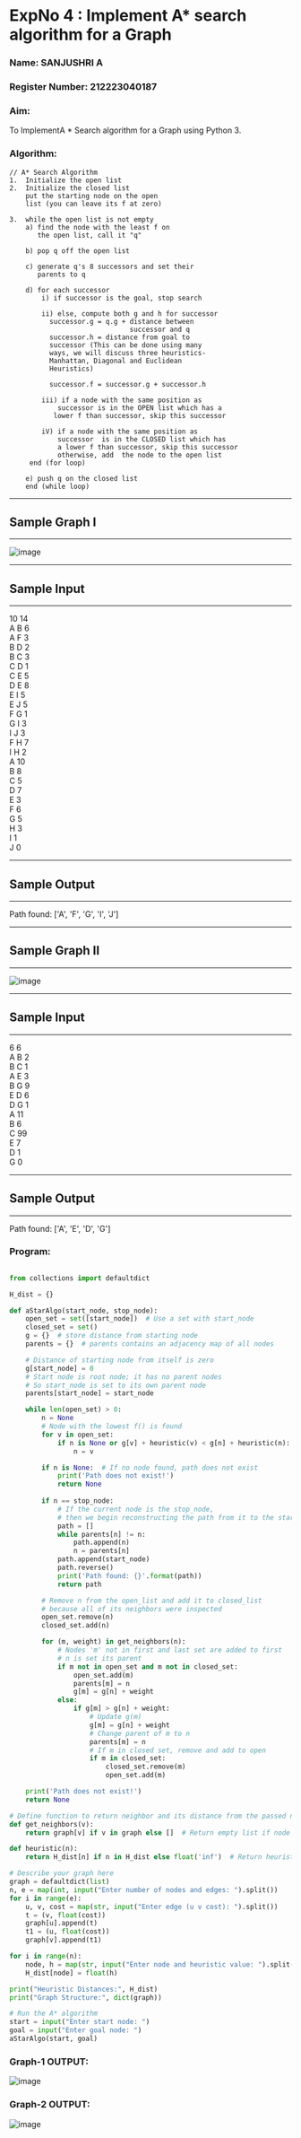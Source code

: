 <h1>ExpNo 4 : Implement A* search algorithm for a Graph</h1> 
<h3>Name:  SANJUSHRI A    </h3>
<h3>Register Number:    212223040187       </h3>
<H3>Aim:</H3>
<p>To ImplementA * Search algorithm for a Graph using Python 3.</p>
<H3>Algorithm:</H3>

``````
// A* Search Algorithm
1.  Initialize the open list
2.  Initialize the closed list
    put the starting node on the open 
    list (you can leave its f at zero)

3.  while the open list is not empty
    a) find the node with the least f on 
       the open list, call it "q"

    b) pop q off the open list
  
    c) generate q's 8 successors and set their 
       parents to q
   
    d) for each successor
        i) if successor is the goal, stop search
        
        ii) else, compute both g and h for successor
          successor.g = q.g + distance between 
                              successor and q
          successor.h = distance from goal to 
          successor (This can be done using many 
          ways, we will discuss three heuristics- 
          Manhattan, Diagonal and Euclidean 
          Heuristics)
          
          successor.f = successor.g + successor.h

        iii) if a node with the same position as 
            successor is in the OPEN list which has a 
           lower f than successor, skip this successor

        iV) if a node with the same position as 
            successor  is in the CLOSED list which has
            a lower f than successor, skip this successor
            otherwise, add  the node to the open list
     end (for loop)
  
    e) push q on the closed list
    end (while loop)

``````

<hr>
<h2>Sample Graph I</h2>
<hr>

![image](https://github.com/natsaravanan/19AI405FUNDAMENTALSOFARTIFICIALINTELLIGENCE/assets/87870499/b1377c3f-011a-4c0f-a843-516842ae056a)

<hr>
<h2>Sample Input</h2>
<hr>
10 14 <br>
A B 6 <br>
A F 3 <br>
B D 2 <br>
B C 3 <br>
C D 1 <br>
C E 5 <br>
D E 8 <br>
E I 5 <br>
E J 5 <br>
F G 1 <br>
G I 3 <br>
I J 3 <br>
F H 7 <br>
I H 2 <br>
A 10 <br>
B 8 <br>
C 5 <br>
D 7 <br>
E 3 <br>
F 6 <br>
G 5 <br>
H 3 <br>
I 1 <br>
J 0 <br>
<hr>
<h2>Sample Output</h2>
<hr>
Path found: ['A', 'F', 'G', 'I', 'J']


<hr>
<h2>Sample Graph II</h2>
<hr>

![image](https://github.com/natsaravanan/19AI405FUNDAMENTALSOFARTIFICIALINTELLIGENCE/assets/87870499/acbb09cb-ed39-48e5-a59b-2f8d61b978a3)


<hr>
<h2>Sample Input</h2>
<hr>
6 6 <br>
A B 2 <br>
B C 1 <br>
A E 3 <br>
B G 9 <br>
E D 6 <br>
D G 1 <br>
A 11 <br>
B 6 <br>
C 99 <br>
E 7 <br>
D 1 <br>
G 0 <br>
<hr>
<h2>Sample Output</h2>
<hr>
Path found: ['A', 'E', 'D', 'G']
<h3>Program:</h3>

```python

from collections import defaultdict

H_dist = {}

def aStarAlgo(start_node, stop_node):
    open_set = set([start_node])  # Use a set with start_node
    closed_set = set()
    g = {}  # store distance from starting node
    parents = {}  # parents contains an adjacency map of all nodes

    # Distance of starting node from itself is zero
    g[start_node] = 0
    # Start node is root node; it has no parent nodes
    # So start_node is set to its own parent node
    parents[start_node] = start_node

    while len(open_set) > 0:
        n = None
        # Node with the lowest f() is found
        for v in open_set:
            if n is None or g[v] + heuristic(v) < g[n] + heuristic(n):
                n = v

        if n is None:  # If no node found, path does not exist
            print('Path does not exist!')
            return None
        
        if n == stop_node:
            # If the current node is the stop_node,
            # then we begin reconstructing the path from it to the start_node
            path = []
            while parents[n] != n:
                path.append(n)
                n = parents[n]
            path.append(start_node)
            path.reverse()
            print('Path found: {}'.format(path))
            return path

        # Remove n from the open_list and add it to closed_list
        # because all of its neighbors were inspected
        open_set.remove(n)
        closed_set.add(n)

        for (m, weight) in get_neighbors(n):
            # Nodes 'm' not in first and last set are added to first
            # n is set its parent
            if m not in open_set and m not in closed_set:
                open_set.add(m)
                parents[m] = n
                g[m] = g[n] + weight
            else:
                if g[m] > g[n] + weight:
                    # Update g(m)
                    g[m] = g[n] + weight
                    # Change parent of m to n
                    parents[m] = n
                    # If m in closed set, remove and add to open
                    if m in closed_set:
                        closed_set.remove(m)
                        open_set.add(m)

    print('Path does not exist!')
    return None

# Define function to return neighbor and its distance from the passed node
def get_neighbors(v):
    return graph[v] if v in graph else []  # Return empty list if node has no neighbors

def heuristic(n):
    return H_dist[n] if n in H_dist else float('inf')  # Return heuristic value or inf if not found

# Describe your graph here
graph = defaultdict(list)
n, e = map(int, input("Enter number of nodes and edges: ").split())
for i in range(e):
    u, v, cost = map(str, input("Enter edge (u v cost): ").split())
    t = (v, float(cost))
    graph[u].append(t)
    t1 = (u, float(cost))
    graph[v].append(t1)

for i in range(n):
    node, h = map(str, input("Enter node and heuristic value: ").split())
    H_dist[node] = float(h)

print("Heuristic Distances:", H_dist)
print("Graph Structure:", dict(graph))

# Run the A* algorithm
start = input("Enter start node: ")
goal = input("Enter goal node: ")
aStarAlgo(start, goal)
```
<h3>Graph-1 OUTPUT:</h3>

![image](https://github.com/user-attachments/assets/3f94a3d8-d14e-4598-83db-5a5df02ecbef)

<h3>Graph-2 OUTPUT:</h3>

![image](https://github.com/user-attachments/assets/155e88e7-e30f-47fb-ba91-ab63fd964421)



